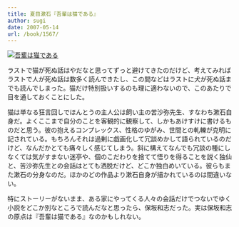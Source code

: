 ```yaml
---
title: 夏目漱石『吾輩は猫である』
author: sugi
date: 2007-05-14
url: /book/1567/
---
```

<a href="http://www.amazon.co.jp/exec/obidos/ASIN/4003101014/chezsugi-22/ref=nosim/" name="amazletlink" target="_blank"><img src="http://i2.wp.com/ec2.images-amazon.com/images/I/517Y33A1VYL.SL160.jpg?w=660" alt="吾輩は猫である" class="alignleft" data-recalc-dims="1" /></a>

ラストで猫が死ぬ話はやだなと思ってずっと避けてきたのだけど、考えてみればラストで人が死ぬ話は数多く読んできたし、この間などはラストに犬が死ぬ話までも読んでしまった。猫だけ特別扱いするのも理に適わないので、このあたりで目を通しておくことにした。

猫は単なる狂言回しでほんとうの主人公は飼い主の苦沙弥先生、すなわち漱石自身だ。よくここまで自分のことを客観的に観察して、しかもあけすけに書けるものだと思う。彼の抱えるコンプレックス、性格のゆがみ、世間との軋轢が克明に記されている。もちろんそれは過剰に戯画化して冗談めかして語られているのだけど、なんだかとても痛々しく感じてしまう。斜に構えてなんでも冗談の種にしなくては気がすまない迷亭や、個のこだわりを捨てて悟りを得ることを説く独仙と、苦沙弥先生との会話はとても洒脱だけど、どこか独白めいている。彼らもまた漱石の分身なのだ。ほかのどの作品より漱石自身が描かれているのは間違いない。

特にストーリーがないまま、ある家にやってくる人々の会話だけでつないでゆく小説をどこか別なところで読んだなと思ったら、保坂和志だった。実は保坂和志の原点は『吾輩は猫である』なのかもしれない。

